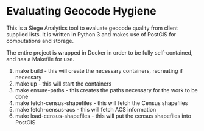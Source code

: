 # Evaluating Geocode Hygiene

This is a Siege Analytics tool to evaluate geocode quality from client supplied lists.
It is written in Python 3 and makes use of PostGIS for computations and storage.

The entire project is wrapped in Docker in order to be fully self-contained, and has a Makefile for use.

1. make build - this will create the necessary containers, recreating if necessary
2. make up - this will start the containers
3. make ensure-paths - this creates the paths necessary for the work to be done
4. make fetch-census-shapefiles - this will fetch the Census shapefiles
5. make fetch-census-acs - this will fetch ACS information
6. make load-census-shapefiles - this will put the census shapefiles into PostGIS

